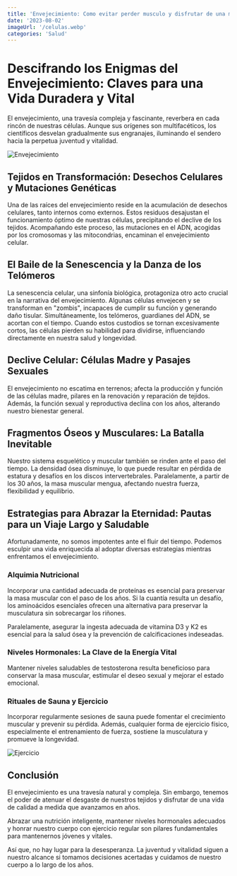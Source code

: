 ```yaml
---
title: 'Envejecimiento: Como evitar perder musculo y disfrutar de una mejor calidad de vida'
date: '2023-08-02'
imageUrl: '/celulas.webp'
categories: 'Salud'
---
```


# Descifrando los Enigmas del Envejecimiento: Claves para una Vida Duradera y Vital

El envejecimiento, una travesía compleja y fascinante, reverbera en cada rincón de nuestras células. Aunque sus orígenes son multifacéticos, los científicos desvelan gradualmente sus engranajes, iluminando el sendero hacia la perpetua juventud y vitalidad.

![Envejecimiento](/celulas.webp)

## Tejidos en Transformación: Desechos Celulares y Mutaciones Genéticas

Una de las raíces del envejecimiento reside en la acumulación de desechos celulares, tanto internos como externos. Estos residuos desajustan el funcionamiento óptimo de nuestras células, precipitando el declive de los tejidos. Acompañando este proceso, las mutaciones en el ADN, acogidas por los cromosomas y las mitocondrias, encaminan el envejecimiento celular.

## El Baile de la Senescencia y la Danza de los Telómeros

La senescencia celular, una sinfonía biológica, protagoniza otro acto crucial en la narrativa del envejecimiento. Algunas células envejecen y se transforman en "zombis", incapaces de cumplir su función y generando daño tisular. Simultáneamente, los telómeros, guardianes del ADN, se acortan con el tiempo. Cuando estos custodios se tornan excesivamente cortos, las células pierden su habilidad para dividirse, influenciando directamente en nuestra salud y longevidad.

## Declive Celular: Células Madre y Pasajes Sexuales

El envejecimiento no escatima en terrenos; afecta la producción y función de las células madre, pilares en la renovación y reparación de tejidos. Además, la función sexual y reproductiva declina con los años, alterando nuestro bienestar general.

## Fragmentos Óseos y Musculares: La Batalla Inevitable

Nuestro sistema esquelético y muscular también se rinden ante el paso del tiempo. La densidad ósea disminuye, lo que puede resultar en pérdida de estatura y desafíos en los discos intervertebrales. Paralelamente, a partir de los 30 años, la masa muscular mengua, afectando nuestra fuerza, flexibilidad y equilibrio.

## Estrategias para Abrazar la Eternidad: Pautas para un Viaje Largo y Saludable

Afortunadamente, no somos impotentes ante el fluir del tiempo. Podemos esculpir una vida enriquecida al adoptar diversas estrategias mientras enfrentamos el envejecimiento.

### Alquimia Nutricional

Incorporar una cantidad adecuada de proteínas es esencial para preservar la masa muscular con el paso de los años. Si la cuantía resulta un desafío, los aminoácidos esenciales ofrecen una alternativa para preservar la musculatura sin sobrecargar los riñones.

Paralelamente, asegurar la ingesta adecuada de vitamina D3 y K2 es esencial para la salud ósea y la prevención de calcificaciones indeseadas.

### Niveles Hormonales: La Clave de la Energía Vital

Mantener niveles saludables de testosterona resulta beneficioso para conservar la masa muscular, estimular el deseo sexual y mejorar el estado emocional.

### Rituales de Sauna y Ejercicio

Incorporar regularmente sesiones de sauna puede fomentar el crecimiento muscular y prevenir su pérdida. Además, cualquier forma de ejercicio físico, especialmente el entrenamiento de fuerza, sostiene la musculatura y promueve la longevidad.

![Ejercicio](/images.webp)

## Conclusión

El envejecimiento es una travesía natural y compleja. Sin embargo, tenemos el poder de atenuar el desgaste de nuestros tejidos y disfrutar de una vida de calidad a medida que avanzamos en años.

Abrazar una nutrición inteligente, mantener niveles hormonales adecuados y honrar nuestro cuerpo con ejercicio regular son pilares fundamentales para mantenernos jóvenes y vitales.

Así que, no hay lugar para la desesperanza. La juventud y vitalidad siguen a nuestro alcance si tomamos decisiones acertadas y cuidamos de nuestro cuerpo a lo largo de los años.

